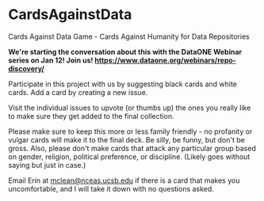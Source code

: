 # CardsAgainstData
Cards Against Data Game - Cards Against Humanity for Data Repositories

**We're starting the conversation about this with the DataONE Webinar series on Jan 12! Join us! https://www.dataone.org/webinars/repo-discovery/**

Participate in this project with us by suggesting black cards and white cards. Add a card by creating a new issue.

Visit the individual issues to upvote (or thumbs up) the ones you really like to make sure they get added to the final collection.

Please make sure to keep this more or less family friendly - no profanity or vulgar cards will make it to the final deck. Be silly, be funny, but don't be gross. Also, please don't make cards that attack any particular group based on gender, religion, political preference, or discipline. (Likely goes without saying but just in case.)

Email Erin at mclean@nceas.ucsb.edu if there is a card that makes you uncomfortable, and I will take it down with no questions asked.
